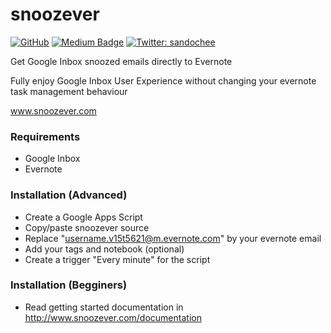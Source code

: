 # snoozever

[![GitHub](https://img.shields.io/github/license/mashape/apistatus.svg)](/LICENSE)
[![Medium Badge](https://badgen.net/badge/icon/medium?icon=medium&label)](https://medium.com/@sandoche)
[![Twitter: sandochee](https://img.shields.io/twitter/follow/sandochee.svg?style=social)](https://twitter.com/sandochee)

Get Google Inbox snoozed emails directly to Evernote

Fully enjoy Google Inbox User Experience without changing your evernote task management behaviour

www.snoozever.com

### Requirements

* Google Inbox
* Evernote

### Installation (Advanced)

* Create a Google Apps Script
* Copy/paste snoozever source
* Replace "username.v15t5621@m.evernote.com" by your evernote email
* Add your tags and notebook (optional)
* Create a trigger "Every minute" for the script

### Installation (Begginers)
* Read getting started documentation in http://www.snoozever.com/documentation
